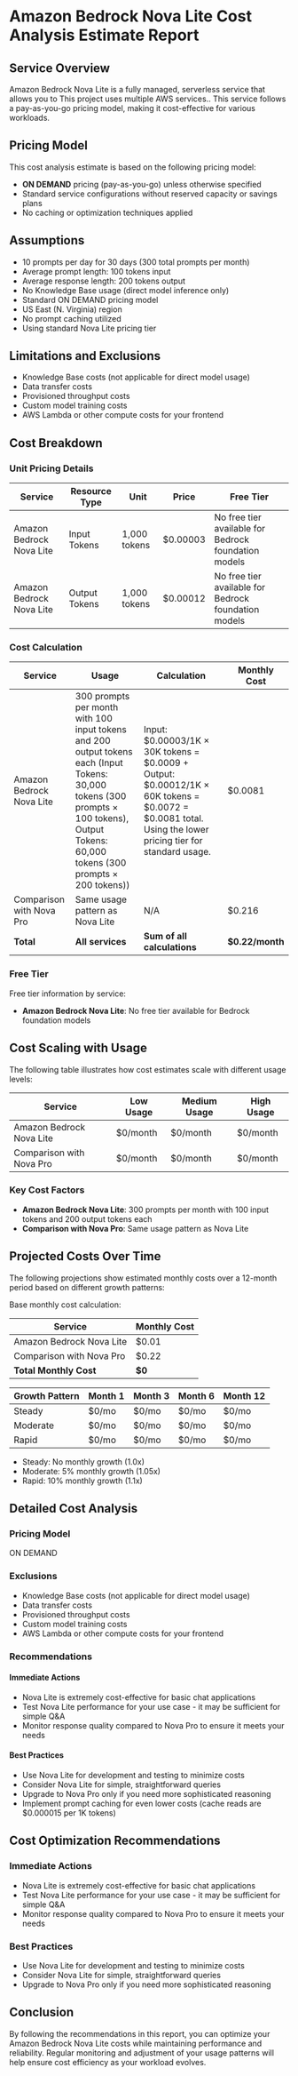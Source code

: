# Amazon Bedrock Nova Lite Cost Analysis Estimate Report

## Service Overview

Amazon Bedrock Nova Lite is a fully managed, serverless service that allows you to This project uses multiple AWS services.. This service follows a pay-as-you-go pricing model, making it cost-effective for various workloads.

## Pricing Model

This cost analysis estimate is based on the following pricing model:
- **ON DEMAND** pricing (pay-as-you-go) unless otherwise specified
- Standard service configurations without reserved capacity or savings plans
- No caching or optimization techniques applied

## Assumptions

- 10 prompts per day for 30 days (300 total prompts per month)
- Average prompt length: 100 tokens input
- Average response length: 200 tokens output
- No Knowledge Base usage (direct model inference only)
- Standard ON DEMAND pricing model
- US East (N. Virginia) region
- No prompt caching utilized
- Using standard Nova Lite pricing tier

## Limitations and Exclusions

- Knowledge Base costs (not applicable for direct model usage)
- Data transfer costs
- Provisioned throughput costs
- Custom model training costs
- AWS Lambda or other compute costs for your frontend

## Cost Breakdown

### Unit Pricing Details

| Service | Resource Type | Unit | Price | Free Tier |
|---------|--------------|------|-------|------------|
| Amazon Bedrock Nova Lite | Input Tokens | 1,000 tokens | $0.00003 | No free tier available for Bedrock foundation models |
| Amazon Bedrock Nova Lite | Output Tokens | 1,000 tokens | $0.00012 | No free tier available for Bedrock foundation models |

### Cost Calculation

| Service | Usage | Calculation | Monthly Cost |
|---------|-------|-------------|-------------|
| Amazon Bedrock Nova Lite | 300 prompts per month with 100 input tokens and 200 output tokens each (Input Tokens: 30,000 tokens (300 prompts × 100 tokens), Output Tokens: 60,000 tokens (300 prompts × 200 tokens)) | Input: $0.00003/1K × 30K tokens = $0.0009 + Output: $0.00012/1K × 60K tokens = $0.0072 = $0.0081 total. Using the lower pricing tier for standard usage. | $0.0081 |
| Comparison with Nova Pro | Same usage pattern as Nova Lite | N/A | $0.216 |
| **Total** | **All services** | **Sum of all calculations** | **$0.22/month** |

### Free Tier

Free tier information by service:
- **Amazon Bedrock Nova Lite**: No free tier available for Bedrock foundation models

## Cost Scaling with Usage

The following table illustrates how cost estimates scale with different usage levels:

| Service | Low Usage | Medium Usage | High Usage |
|---------|-----------|--------------|------------|
| Amazon Bedrock Nova Lite | $0/month | $0/month | $0/month |
| Comparison with Nova Pro | $0/month | $0/month | $0/month |

### Key Cost Factors

- **Amazon Bedrock Nova Lite**: 300 prompts per month with 100 input tokens and 200 output tokens each
- **Comparison with Nova Pro**: Same usage pattern as Nova Lite

## Projected Costs Over Time

The following projections show estimated monthly costs over a 12-month period based on different growth patterns:

Base monthly cost calculation:

| Service | Monthly Cost |
|---------|-------------|
| Amazon Bedrock Nova Lite | $0.01 |
| Comparison with Nova Pro | $0.22 |
| **Total Monthly Cost** | **$0** |

| Growth Pattern | Month 1 | Month 3 | Month 6 | Month 12 |
|---------------|---------|---------|---------|----------|
| Steady | $0/mo | $0/mo | $0/mo | $0/mo |
| Moderate | $0/mo | $0/mo | $0/mo | $0/mo |
| Rapid | $0/mo | $0/mo | $0/mo | $0/mo |

* Steady: No monthly growth (1.0x)
* Moderate: 5% monthly growth (1.05x)
* Rapid: 10% monthly growth (1.1x)

## Detailed Cost Analysis

### Pricing Model

ON DEMAND


### Exclusions

- Knowledge Base costs (not applicable for direct model usage)
- Data transfer costs
- Provisioned throughput costs
- Custom model training costs
- AWS Lambda or other compute costs for your frontend

### Recommendations

#### Immediate Actions

- Nova Lite is extremely cost-effective for basic chat applications
- Test Nova Lite performance for your use case - it may be sufficient for simple Q&A
- Monitor response quality compared to Nova Pro to ensure it meets your needs
#### Best Practices

- Use Nova Lite for development and testing to minimize costs
- Consider Nova Lite for simple, straightforward queries
- Upgrade to Nova Pro only if you need more sophisticated reasoning
- Implement prompt caching for even lower costs (cache reads are $0.000015 per 1K tokens)



## Cost Optimization Recommendations

### Immediate Actions

- Nova Lite is extremely cost-effective for basic chat applications
- Test Nova Lite performance for your use case - it may be sufficient for simple Q&A
- Monitor response quality compared to Nova Pro to ensure it meets your needs

### Best Practices

- Use Nova Lite for development and testing to minimize costs
- Consider Nova Lite for simple, straightforward queries
- Upgrade to Nova Pro only if you need more sophisticated reasoning

## Conclusion

By following the recommendations in this report, you can optimize your Amazon Bedrock Nova Lite costs while maintaining performance and reliability. Regular monitoring and adjustment of your usage patterns will help ensure cost efficiency as your workload evolves.
